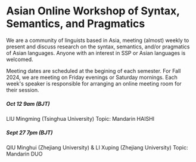 # Asian Online Workshop of Syntax, Semantics, and Pragmatics

We are a community of linguists based in Asia, meeting (almost) weekly to present and discuss research on the syntax, semantics, and/or pragmatics of Asian languages. Anyone with an interest in SSP or Asian languages is welcomed.  

Meeting dates are scheduled at the begining of each semester. For Fall 2024, we are meeting on Friday evenings or Saturday mornings. Each week's speaker is responsible for arranging an online meeting room for their session.  


##### Oct 12 9am (BJT) 
LIU Mingming (Tsinghua University)
Topic: Mandarin HAISHI

##### Sept 27 7pm (BJT) 
QIU Minghui (Zhejiang University) & LI Xuping (Zhejiang University)
Topic: Mandarin DUO
